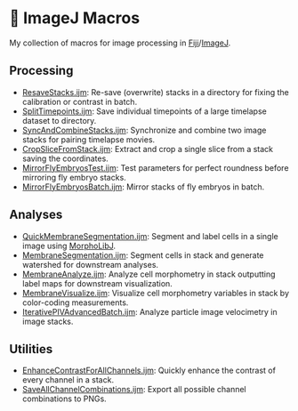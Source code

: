 # :microscope: ImageJ Macros

My collection of macros for image processing in
[Fiji](https://fiji.sc/)/[ImageJ](https://imagej.github.io/).

## Processing

- [ResaveStacks.ijm](ResaveStacks.ijm): Re-save (overwrite) stacks in a directory for fixing the calibration or contrast in batch.
- [SplitTimepoints.ijm](SplitTimepoints.ijm): Save individual timepoints of a large timelapse dataset to directory.
- [SyncAndCombineStacks.ijm](SyncAndCombineStacks.ijm): Synchronize and combine two image stacks for pairing timelapse movies.
- [CropSliceFromStack.ijm](CropSliceFromStack.ijm): Extract and crop a single slice from a stack saving the coordinates.
- [MirrorFlyEmbryosTest.ijm](MirrorFlyEmbryosTest.ijm): Test parameters for perfect roundness before mirroring fly embryo stacks.
- [MirrorFlyEmbryosBatch.ijm](MirrorFlyEmbryosBatch.ijm): Mirror stacks of fly embryos in batch.

## Analyses

- [QuickMembraneSegmentation.ijm](QuickMembraneSegmentation.ijm): Segment and label cells in a single image using
  [MorphoLibJ](https://github.com/ijpb/MorphoLibJ).
- [MembraneSegmentation.ijm](MembraneSegmentation.ijm): Segment cells in stack and generate watershed for downstream analyses.
- [MembraneAnalyze.ijm](MembraneAnalyze.ijm): Analyze cell morphometry in stack outputting label maps for downstream visualization.
- [MembraneVisualize.ijm](MembraneVisualize.ijm): Visualize cell morphometry variables in stack by color-coding measurements.
- [IterativePIVAdvancedBatch.ijm](IterativePIVAdvancedBatch.ijm): Analyze particle image velocimetry in image stacks.

## Utilities

- [EnhanceContrastForAllChannels.ijm](EnhanceContrastForAllChannels.ijm): Quickly enhance the contrast of every channel in a stack. 
- [SaveAllChannelCombinations.ijm](SaveAllChannelCombinations.ijm): Export all possible channel combinations to PNGs. 
